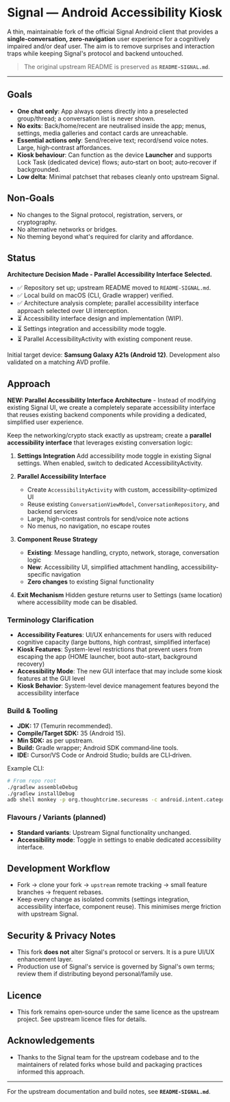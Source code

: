 # Signal — Android Accessibility Kiosk

A thin, maintainable fork of the official Signal Android client that provides a **single‑conversation, zero‑navigation** user experience for a cognitively impaired and/or deaf user. The aim is to remove surprises and interaction traps while keeping Signal's protocol and backend untouched.

> The original upstream README is preserved as **`README-SIGNAL.md`**.

---

## Goals

- **One chat only**: App always opens directly into a preselected group/thread; a conversation list is never shown.
- **No exits**: Back/home/recent are neutralised inside the app; menus, settings, media galleries and contact cards are unreachable.
- **Essential actions only**: Send/receive text; record/send voice notes. Large, high‑contrast affordances.
- **Kiosk behaviour**: Can function as the device **Launcher** and supports Lock Task (dedicated device) flows; auto‑start on boot; auto‑recover if backgrounded.
- **Low delta**: Minimal patchset that rebases cleanly onto upstream Signal.

## Non‑Goals

- No changes to the Signal protocol, registration, servers, or cryptography.
- No alternative networks or bridges.
- No theming beyond what's required for clarity and affordance.

## Status

**Architecture Decision Made - Parallel Accessibility Interface Selected.**
- ✅ Repository set up; upstream README moved to `README-SIGNAL.md`.
- ✅ Local build on macOS (CLI, Gradle wrapper) verified.
- ✅ Architecture analysis complete; parallel accessibility interface approach selected over UI interception.
- ⏳ Accessibility interface design and implementation (WIP).
- ⏳ Settings integration and accessibility mode toggle.
- ⏳ Parallel AccessibilityActivity with existing component reuse.

Initial target device: **Samsung Galaxy A21s (Android 12)**. Development also validated on a matching AVD profile.

## Approach

**NEW: Parallel Accessibility Interface Architecture** - Instead of modifying existing Signal UI, we create a completely separate accessibility interface that reuses existing backend components while providing a dedicated, simplified user experience.

Keep the networking/crypto stack exactly as upstream; create a **parallel accessibility interface** that leverages existing conversation logic:

1. **Settings Integration**
   Add accessibility mode toggle in existing Signal settings. When enabled, switch to dedicated AccessibilityActivity.

2. **Parallel Accessibility Interface**
   - Create `AccessibilityActivity` with custom, accessibility-optimized UI
   - Reuse existing `ConversationViewModel`, `ConversationRepository`, and backend services
   - Large, high-contrast controls for send/voice note actions
   - No menus, no navigation, no escape routes

3. **Component Reuse Strategy**
   - **Existing**: Message handling, crypto, network, storage, conversation logic
   - **New**: Accessibility UI, simplified attachment handling, accessibility-specific navigation
   - **Zero changes** to existing Signal functionality

4. **Exit Mechanism**
   Hidden gesture returns user to Settings (same location) where accessibility mode can be disabled.

### **Terminology Clarification**

- **Accessibility Features**: UI/UX enhancements for users with reduced cognitive capacity (large buttons, high contrast, simplified interface)
- **Kiosk Features**: System-level restrictions that prevent users from escaping the app (HOME launcher, boot auto-start, background recovery)
- **Accessibility Mode**: The new GUI interface that may include some kiosk features at the GUI level
- **Kiosk Behavior**: System-level device management features beyond the accessibility interface

### Build & Tooling

- **JDK:** 17 (Temurin recommended).
- **Compile/Target SDK:** 35 (Android 15).
- **Min SDK:** as per upstream.
- **Build:** Gradle wrapper; Android SDK command‑line tools.
- **IDE:** Cursor/VS Code or Android Studio; builds are CLI‑driven.

Example CLI:

```bash
# From repo root
./gradlew assembleDebug
./gradlew installDebug
adb shell monkey -p org.thoughtcrime.securesms -c android.intent.category.LAUNCHER 1
```

### Flavours / Variants (planned)

- **Standard variants**: Upstream Signal functionality unchanged.
- **Accessibility mode**: Toggle in settings to enable dedicated accessibility interface.

## Development Workflow

- Fork → clone your fork → `upstream` remote tracking → small feature branches → frequent rebases.
- Keep every change as isolated commits (settings integration, accessibility interface, component reuse). This minimises merge friction with upstream Signal.

## Security & Privacy Notes

- This fork **does not** alter Signal's protocol or servers. It is a pure UI/UX enhancement layer.
- Production use of Signal's service is governed by Signal's own terms; review them if distributing beyond personal/family use.

## Licence

- This fork remains open‑source under the same licence as the upstream project. See upstream licence files for details.

## Acknowledgements

- Thanks to the Signal team for the upstream codebase and to the maintainers of related forks whose build and packaging practices informed this approach.

---

For the upstream documentation and build notes, see **`README-SIGNAL.md`**.
